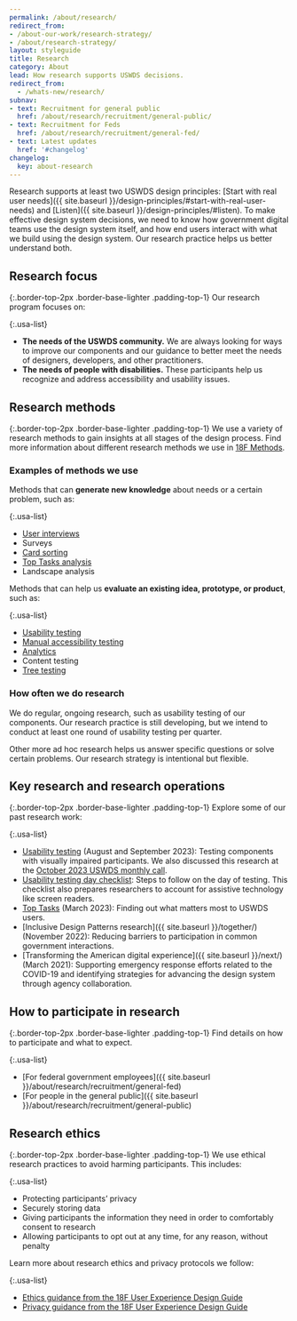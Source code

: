 ```yaml
---
permalink: /about/research/
redirect_from:
- /about-our-work/research-strategy/
- /about/research-strategy/
layout: styleguide
title: Research
category: About
lead: How research supports USWDS decisions.
redirect_from:
  - /whats-new/research/
subnav:
- text: Recruitment for general public
  href: /about/research/recruitment/general-public/
- text: Recruitment for Feds
  href: /about/research/recruitment/general-fed/
- text: Latest updates
  href: '#changelog'
changelog:
  key: about-research
---
```


Research supports at least two USWDS design principles: [Start with real user needs]({{ site.baseurl }}/design-principles/#start-with-real-user-needs) and [Listen]({{ site.baseurl }}/design-principles/#listen). To make effective design system decisions, we need to know how government digital teams use the design system itself, and how end users interact with what we build using the design system. Our research practice helps us better understand both.

## Research focus

{:.border-top-2px .border-base-lighter .padding-top-1}
Our research program focuses on:

{:.usa-list}
- **The needs of the USWDS community.** We are always looking for ways to improve our components and our guidance to better meet the needs of designers, developers, and other practitioners.
- **The needs of people with disabilities.** These participants help us recognize and address accessibility and usability issues.

## Research methods

{:.border-top-2px .border-base-lighter .padding-top-1}
We use a variety of research methods to gain insights at all stages of the design process. Find more information about different research methods we use in [18F Methods](https://guides.18f.gov/methods/).

### Examples of methods we use

Methods that can **generate new knowledge** about needs or a certain problem, such as:

{:.usa-list}
- [User interviews](https://guides.18f.gov/methods/discover/stakeholder-and-user-interviews/)
- Surveys
- [Card sorting](https://guides.18f.gov/methods/validate/card-sorting/)
- [Top Tasks analysis](https://digital.gov/event/2018/04/11/a-deep-dive-into-top-tasks-with-gerry-mcgovern/)
- Landscape analysis

Methods that can help us **evaluate an existing idea, prototype, or product**, such as:

{:.usa-list}
- [Usability testing](https://guides.18f.gov/methods/validate/usability-testing/)
- [Manual accessibility testing](https://digital.gov/resources/how-test-websites-for-accessibility/)
- [Analytics](https://digital.gov/resources/how-to-build-an-analytics-strategy/)
- Content testing
- [Tree testing](https://digital.gov/2022/01/06/open-source-information-architecture-design-using-the-tools-you-have-to-conduct-card-sorting-and-tree-testing/)

### How often we do research

We do regular, ongoing research, such as usability testing of our components. Our research practice is still developing, but we intend to conduct at least one round of usability testing per quarter.

Other more ad hoc research helps us answer specific questions or solve certain problems. Our research strategy is intentional but flexible.

## Key research and research operations

{:.border-top-2px .border-base-lighter .padding-top-1}
Explore some of our past research work:

{:.usa-list}
- [Usability testing](https://github.com/uswds/uswds/wiki/Usability-research-findings-for-Q3-2023) (August and September 2023): Testing components with visually impaired participants. We also discussed this research at the [October 2023 USWDS monthly call](https://youtu.be/_uNXQpu6Dwg?feature=shared).
- [Usability testing day checklist](https://github.com/uswds/uswds/wiki/Usability-testing-day-checklist): Steps to follow on the day of testing. This checklist also prepares researchers to account for assistive technology like screen readers.
- [Top Tasks](https://digital.gov/event/2023/04/20/uswds-monthly-call-april-2023/) (March 2023): Finding out what matters most to USWDS users.
- [Inclusive Design Patterns research]({{ site.baseurl }}/together/) (November 2022): Reducing barriers to participation in common government interactions.
- [Transforming the American digital experience]({{ site.baseurl }}/next/) (March 2021): Supporting emergency response efforts related to the COVID-19 and identifying strategies for advancing the design system through agency collaboration.

## How to participate in research

{:.border-top-2px .border-base-lighter .padding-top-1}
Find details on how to participate and what to expect.

{:.usa-list}
- [For federal government employees]({{ site.baseurl }}/about/research/recruitment/general-fed)
- [For people in the general public]({{ site.baseurl }}/about/research/recruitment/general-public)

## Research ethics

{:.border-top-2px .border-base-lighter .padding-top-1}
We use ethical research practices to avoid harming participants. This includes:

{:.usa-list}
- Protecting participants’ privacy
- Securely storing data
- Giving participants the information they need in order to comfortably consent to research
- Allowing participants to opt out at any time, for any reason, without penalty

Learn more about research ethics and privacy protocols we follow:

{:.usa-list}
- [Ethics guidance from the 18F User Experience Design Guide](https://ux-guide.18f.gov/research/ethics/)
- [Privacy guidance from the 18F User Experience Design Guide](https://ux-guide.18f.gov/research/privacy/)
